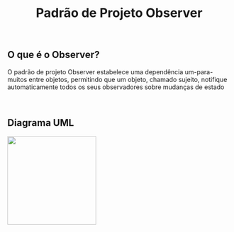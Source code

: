 <h1 align = "center">Padrão de Projeto Observer</h1>
<br>

## O que é o Observer?
<p> O padrão de projeto Observer estabelece uma dependência um-para-muitos entre objetos, permitindo que um objeto, chamado sujeito, notifique automaticamente todos os seus observadores sobre mudanças de estado</p>

<br>

## Diagrama UML
<img src = "" width = "200" height = "200">
